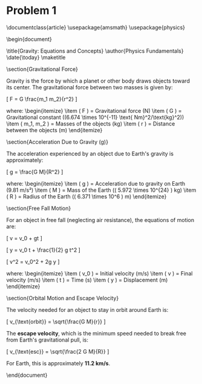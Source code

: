 # Problem 1
\documentclass{article}
\usepackage{amsmath}
\usepackage{physics}

\begin{document}

\title{Gravity: Equations and Concepts}
\author{Physics Fundamentals}
\date{\today}
\maketitle

\section{Gravitational Force}

Gravity is the force by which a planet or other body draws objects toward its center. The gravitational force between two masses is given by:

\[
F = G \frac{m_1 m_2}{r^2}
\]

where:
\begin{itemize}
    \item \( F \) = Gravitational force (N)
    \item \( G \) = Gravitational constant (\(6.674 \times 10^{-11} \text{ Nm}^2/\text{kg}^2\))
    \item \( m_1, m_2 \) = Masses of the objects (kg)
    \item \( r \) = Distance between the objects (m)
\end{itemize}

\section{Acceleration Due to Gravity (g)}

The acceleration experienced by an object due to Earth's gravity is approximately:

\[
g = \frac{G M}{R^2}
\]

where:
\begin{itemize}
    \item \( g \) = Acceleration due to gravity on Earth (9.81 m/s²)
    \item \( M \) = Mass of the Earth (\( 5.972 \times 10^{24} \) kg)
    \item \( R \) = Radius of the Earth (\( 6.371 \times 10^6 \) m)
\end{itemize}

\section{Free Fall Motion}

For an object in free fall (neglecting air resistance), the equations of motion are:

\[
v = v_0 + gt
\]

\[
y = v_0 t + \frac{1}{2} g t^2
\]

\[
v^2 = v_0^2 + 2g y
\]

where:
\begin{itemize}
    \item \( v_0 \) = Initial velocity (m/s)
    \item \( v \) = Final velocity (m/s)
    \item \( t \) = Time (s)
    \item \( y \) = Displacement (m)
\end{itemize}

\section{Orbital Motion and Escape Velocity}

The velocity needed for an object to stay in orbit around Earth is:

\[
v_{\text{orbit}} = \sqrt{\frac{G M}{r}}
\]

The **escape velocity**, which is the minimum speed needed to break free from Earth's gravitational pull, is:

\[
v_{\text{esc}} = \sqrt{\frac{2 G M}{R}}
\]

For Earth, this is approximately **11.2 km/s**.

\end{document}
